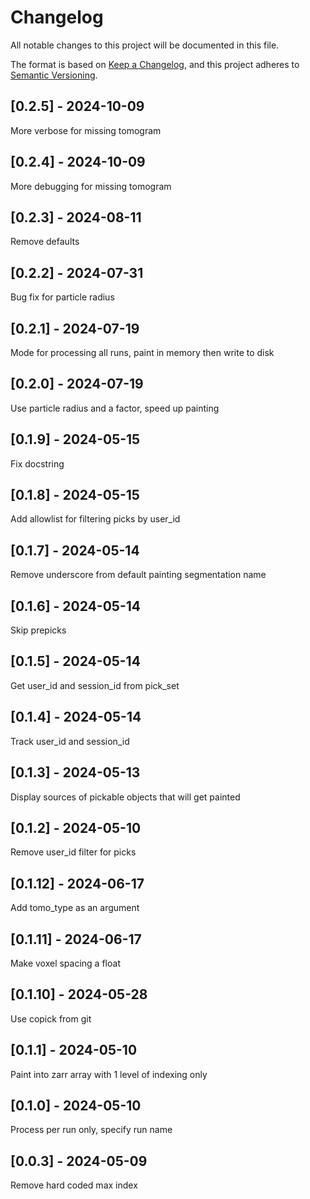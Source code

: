 # Changelog
All notable changes to this project will be documented in this file.

The format is based on [Keep a Changelog](https://keepachangelog.com/en/1.0.0/),
and this project adheres to [Semantic Versioning](https://semver.org/spec/v2.0.0.html).

## [0.2.5] - 2024-10-09
More verbose for missing tomogram

## [0.2.4] - 2024-10-09
More debugging for missing tomogram

## [0.2.3] - 2024-08-11
Remove defaults

## [0.2.2] - 2024-07-31
Bug fix for particle radius

## [0.2.1] - 2024-07-19
Mode for processing all runs, paint in memory then write to disk

## [0.2.0] - 2024-07-19
Use particle radius and a factor, speed up painting

## [0.1.9] - 2024-05-15
Fix docstring

## [0.1.8] - 2024-05-15
Add allowlist for filtering picks by user_id

## [0.1.7] - 2024-05-14
Remove underscore from default painting segmentation name

## [0.1.6] - 2024-05-14
Skip prepicks

## [0.1.5] - 2024-05-14
Get user_id and session_id from pick_set

## [0.1.4] - 2024-05-14
Track user_id and session_id

## [0.1.3] - 2024-05-13
Display sources of pickable objects that will get painted

## [0.1.2] - 2024-05-10
Remove user_id filter for picks

## [0.1.12] - 2024-06-17
Add tomo_type as an argument

## [0.1.11] - 2024-06-17
Make voxel spacing a float

## [0.1.10] - 2024-05-28
Use copick from git

## [0.1.1] - 2024-05-10
Paint into zarr array with 1 level of indexing only

## [0.1.0] - 2024-05-10
Process per run only, specify run name

## [0.0.3] - 2024-05-09
Remove hard coded max index
